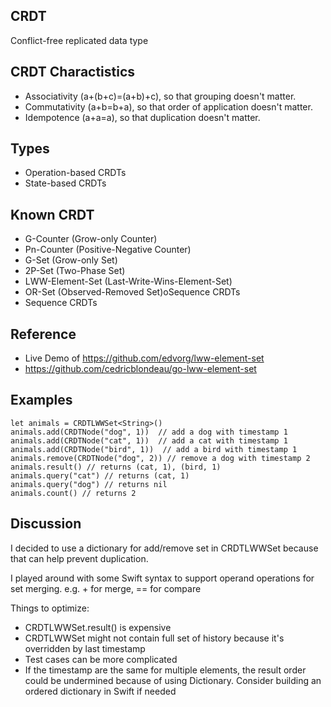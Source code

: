CRDT
---


Conflict-free replicated data type


## CRDT Charactistics

- Associativity (a+(b+c)=(a+b)+c), so that grouping doesn't matter.
- Commutativity (a+b=b+a), so that order of application doesn't matter.
- Idempotence (a+a=a), so that duplication doesn't matter.


## Types

- Operation-based CRDTs
- State-based CRDTs


## Known CRDT

- G-Counter (Grow-only Counter)
- Pn-Counter (Positive-Negative Counter)
- G-Set (Grow-only Set)
- 2P-Set (Two-Phase Set)
- LWW-Element-Set (Last-Write-Wins-Element-Set)
- OR-Set (Observed-Removed Set)oSequence CRDTs
- Sequence CRDTs

## Reference

- Live Demo of https://github.com/edvorg/lww-element-set
- https://github.com/cedricblondeau/go-lww-element-set

## Examples

```
let animals = CRDTLWWSet<String>()
animals.add(CRDTNode("dog", 1))  // add a dog with timestamp 1
animals.add(CRDTNode("cat", 1))  // add a cat with timestamp 1
animals.add(CRDTNode("bird", 1))  // add a bird with timestamp 1
animals.remove(CRDTNode("dog", 2)) // remove a dog with timestamp 2
animals.result() // returns (cat, 1), (bird, 1)
animals.query("cat") // returns (cat, 1)
animals.query("dog") // returns nil
animals.count() // returns 2
```


## Discussion

I decided to use a dictionary for add/remove set in CRDTLWWSet because
that can help prevent duplication.

I played around with some Swift syntax to support operand operations for
set merging. e.g. + for merge, == for compare

Things to optimize:

- CRDTLWWSet.result() is expensive
- CRDTLWWSet might not contain full set of history because it's
  overridden by last timestamp
- Test cases can be more complicated
- If the timestamp are the same for multiple elements, the result order
  could be undermined because of using Dictionary. Consider building an
ordered dictionary in Swift if needed
